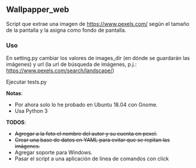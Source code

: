 ## Wallpapper_web

Script que extrae una imagen de https://www.pexels.com/ según el tamaño de la pantalla y la asigna como fondo de pantalla.

### Uso
En setting.py cambiar los valores de images_dir (en dónde se guardarán las imágenes) y url (la url de búsqueda de imágenes, p.j.: https://www.pexels.com/search/landscape/)

Ejecutar tests.py

**Notas**:
-  Por ahora solo lo he probado en Ubuntu 18.04 con Gnome.
- Usa Python 3

**TODOS**:
- ~~Agregar a la foto el nombre del autor y su cuenta en pexel.~~
- ~~Crear una base de datos en YAML para evitar que se repitan las imágenes.~~
- Agregar soporte para Windows.
- Pasar el script a una aplicación de línea de comandos con click

